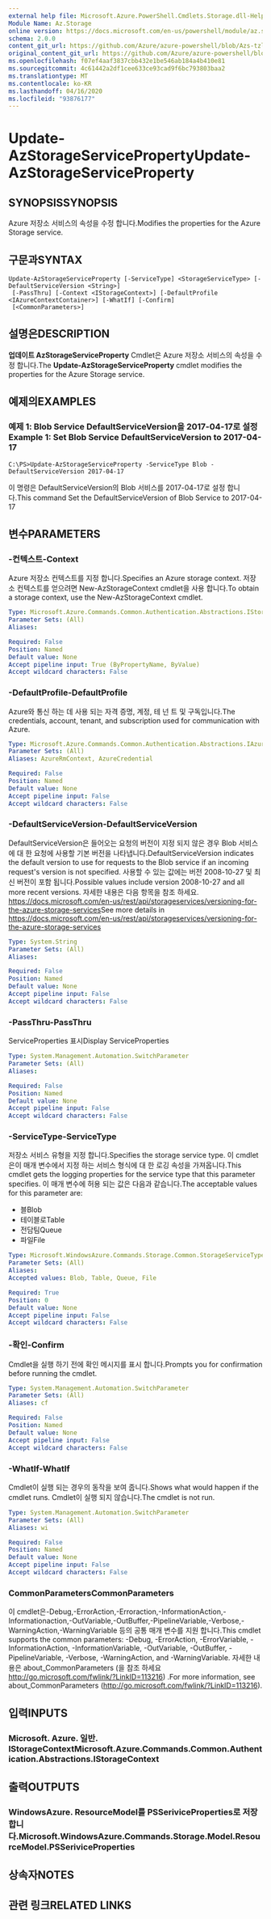 ```yaml
---
external help file: Microsoft.Azure.PowerShell.Cmdlets.Storage.dll-Help.xml
Module Name: Az.Storage
online version: https://docs.microsoft.com/en-us/powershell/module/az.storage/update-azstorageserviceproperty
schema: 2.0.0
content_git_url: https://github.com/Azure/azure-powershell/blob/Azs-tzl/src/Storage/Storage.Management/help/Update-AzStorageServiceProperty.md
original_content_git_url: https://github.com/Azure/azure-powershell/blob/Azs-tzl/src/Storage/Storage.Management/help/Update-AzStorageServiceProperty.md
ms.openlocfilehash: f07ef4aaf3837cbb432e1be546ab184a4b410e81
ms.sourcegitcommit: 4c61442a2df1cee633ce93cad9f6bc793803baa2
ms.translationtype: MT
ms.contentlocale: ko-KR
ms.lasthandoff: 04/16/2020
ms.locfileid: "93876177"
---
```

# <span data-ttu-id="107ba-101">Update-AzStorageServiceProperty</span><span class="sxs-lookup"><span data-stu-id="107ba-101">Update-AzStorageServiceProperty</span></span>

## <span data-ttu-id="107ba-102">SYNOPSIS</span><span class="sxs-lookup"><span data-stu-id="107ba-102">SYNOPSIS</span></span>
<span data-ttu-id="107ba-103">Azure 저장소 서비스의 속성을 수정 합니다.</span><span class="sxs-lookup"><span data-stu-id="107ba-103">Modifies the properties for the Azure Storage service.</span></span>

## <span data-ttu-id="107ba-104">구문과</span><span class="sxs-lookup"><span data-stu-id="107ba-104">SYNTAX</span></span>

```
Update-AzStorageServiceProperty [-ServiceType] <StorageServiceType> [-DefaultServiceVersion <String>]
 [-PassThru] [-Context <IStorageContext>] [-DefaultProfile <IAzureContextContainer>] [-WhatIf] [-Confirm]
 [<CommonParameters>]
```

## <span data-ttu-id="107ba-105">설명은</span><span class="sxs-lookup"><span data-stu-id="107ba-105">DESCRIPTION</span></span>
<span data-ttu-id="107ba-106">**업데이트 AzStorageServiceProperty** Cmdlet은 Azure 저장소 서비스의 속성을 수정 합니다.</span><span class="sxs-lookup"><span data-stu-id="107ba-106">The **Update-AzStorageServiceProperty** cmdlet modifies the properties for the Azure Storage service.</span></span>

## <span data-ttu-id="107ba-107">예제의</span><span class="sxs-lookup"><span data-stu-id="107ba-107">EXAMPLES</span></span>

### <span data-ttu-id="107ba-108">예제 1: Blob Service DefaultServiceVersion을 2017-04-17로 설정</span><span class="sxs-lookup"><span data-stu-id="107ba-108">Example 1: Set Blob Service DefaultServiceVersion to 2017-04-17</span></span>
```
C:\PS>Update-AzStorageServiceProperty -ServiceType Blob -DefaultServiceVersion 2017-04-17
```

<span data-ttu-id="107ba-109">이 명령은 DefaultServiceVersion의 Blob 서비스를 2017-04-17로 설정 합니다.</span><span class="sxs-lookup"><span data-stu-id="107ba-109">This command Set the DefaultServiceVersion of Blob Service to 2017-04-17</span></span>

## <span data-ttu-id="107ba-110">변수</span><span class="sxs-lookup"><span data-stu-id="107ba-110">PARAMETERS</span></span>

### <span data-ttu-id="107ba-111">-컨텍스트</span><span class="sxs-lookup"><span data-stu-id="107ba-111">-Context</span></span>
<span data-ttu-id="107ba-112">Azure 저장소 컨텍스트를 지정 합니다.</span><span class="sxs-lookup"><span data-stu-id="107ba-112">Specifies an Azure storage context.</span></span>
<span data-ttu-id="107ba-113">저장소 컨텍스트를 얻으려면 New-AzStorageContext cmdlet을 사용 합니다.</span><span class="sxs-lookup"><span data-stu-id="107ba-113">To obtain a storage context, use the New-AzStorageContext cmdlet.</span></span>

```yaml
Type: Microsoft.Azure.Commands.Common.Authentication.Abstractions.IStorageContext
Parameter Sets: (All)
Aliases:

Required: False
Position: Named
Default value: None
Accept pipeline input: True (ByPropertyName, ByValue)
Accept wildcard characters: False
```

### <span data-ttu-id="107ba-114">-DefaultProfile</span><span class="sxs-lookup"><span data-stu-id="107ba-114">-DefaultProfile</span></span>
<span data-ttu-id="107ba-115">Azure와 통신 하는 데 사용 되는 자격 증명, 계정, 테 넌 트 및 구독입니다.</span><span class="sxs-lookup"><span data-stu-id="107ba-115">The credentials, account, tenant, and subscription used for communication with Azure.</span></span>

```yaml
Type: Microsoft.Azure.Commands.Common.Authentication.Abstractions.IAzureContextContainer
Parameter Sets: (All)
Aliases: AzureRmContext, AzureCredential

Required: False
Position: Named
Default value: None
Accept pipeline input: False
Accept wildcard characters: False
```

### <span data-ttu-id="107ba-116">-DefaultServiceVersion</span><span class="sxs-lookup"><span data-stu-id="107ba-116">-DefaultServiceVersion</span></span>
<span data-ttu-id="107ba-117">DefaultServiceVersion은 들어오는 요청의 버전이 지정 되지 않은 경우 Blob 서비스에 대 한 요청에 사용할 기본 버전을 나타냅니다.</span><span class="sxs-lookup"><span data-stu-id="107ba-117">DefaultServiceVersion indicates the default version to use for requests to the Blob service if an incoming request's version is not specified.</span></span> <span data-ttu-id="107ba-118">사용할 수 있는 값에는 버전 2008-10-27 및 최신 버전이 포함 됩니다.</span><span class="sxs-lookup"><span data-stu-id="107ba-118">Possible values include version 2008-10-27 and all more recent versions.</span></span> <span data-ttu-id="107ba-119">자세한 내용은 다음 항목을 참조 하세요. https://docs.microsoft.com/en-us/rest/api/storageservices/versioning-for-the-azure-storage-services</span><span class="sxs-lookup"><span data-stu-id="107ba-119">See more details in https://docs.microsoft.com/en-us/rest/api/storageservices/versioning-for-the-azure-storage-services</span></span>

```yaml
Type: System.String
Parameter Sets: (All)
Aliases:

Required: False
Position: Named
Default value: None
Accept pipeline input: False
Accept wildcard characters: False
```

### <span data-ttu-id="107ba-120">-PassThru</span><span class="sxs-lookup"><span data-stu-id="107ba-120">-PassThru</span></span>
<span data-ttu-id="107ba-121">ServiceProperties 표시</span><span class="sxs-lookup"><span data-stu-id="107ba-121">Display ServiceProperties</span></span>

```yaml
Type: System.Management.Automation.SwitchParameter
Parameter Sets: (All)
Aliases:

Required: False
Position: Named
Default value: None
Accept pipeline input: False
Accept wildcard characters: False
```

### <span data-ttu-id="107ba-122">-ServiceType</span><span class="sxs-lookup"><span data-stu-id="107ba-122">-ServiceType</span></span>
<span data-ttu-id="107ba-123">저장소 서비스 유형을 지정 합니다.</span><span class="sxs-lookup"><span data-stu-id="107ba-123">Specifies the storage service type.</span></span>
<span data-ttu-id="107ba-124">이 cmdlet은이 매개 변수에서 지정 하는 서비스 형식에 대 한 로깅 속성을 가져옵니다.</span><span class="sxs-lookup"><span data-stu-id="107ba-124">This cmdlet gets the logging properties for the service type that this parameter specifies.</span></span>
<span data-ttu-id="107ba-125">이 매개 변수에 허용 되는 값은 다음과 같습니다.</span><span class="sxs-lookup"><span data-stu-id="107ba-125">The acceptable values for this parameter are:</span></span>
- <span data-ttu-id="107ba-126">블</span><span class="sxs-lookup"><span data-stu-id="107ba-126">Blob</span></span> 
- <span data-ttu-id="107ba-127">테이블로</span><span class="sxs-lookup"><span data-stu-id="107ba-127">Table</span></span>
- <span data-ttu-id="107ba-128">전담팀</span><span class="sxs-lookup"><span data-stu-id="107ba-128">Queue</span></span>
- <span data-ttu-id="107ba-129">파일</span><span class="sxs-lookup"><span data-stu-id="107ba-129">File</span></span>

```yaml
Type: Microsoft.WindowsAzure.Commands.Storage.Common.StorageServiceType
Parameter Sets: (All)
Aliases:
Accepted values: Blob, Table, Queue, File

Required: True
Position: 0
Default value: None
Accept pipeline input: False
Accept wildcard characters: False
```

### <span data-ttu-id="107ba-130">-확인</span><span class="sxs-lookup"><span data-stu-id="107ba-130">-Confirm</span></span>
<span data-ttu-id="107ba-131">Cmdlet을 실행 하기 전에 확인 메시지를 표시 합니다.</span><span class="sxs-lookup"><span data-stu-id="107ba-131">Prompts you for confirmation before running the cmdlet.</span></span>

```yaml
Type: System.Management.Automation.SwitchParameter
Parameter Sets: (All)
Aliases: cf

Required: False
Position: Named
Default value: None
Accept pipeline input: False
Accept wildcard characters: False
```

### <span data-ttu-id="107ba-132">-WhatIf</span><span class="sxs-lookup"><span data-stu-id="107ba-132">-WhatIf</span></span>
<span data-ttu-id="107ba-133">Cmdlet이 실행 되는 경우의 동작을 보여 줍니다.</span><span class="sxs-lookup"><span data-stu-id="107ba-133">Shows what would happen if the cmdlet runs.</span></span> <span data-ttu-id="107ba-134">Cmdlet이 실행 되지 않습니다.</span><span class="sxs-lookup"><span data-stu-id="107ba-134">The cmdlet is not run.</span></span>

```yaml
Type: System.Management.Automation.SwitchParameter
Parameter Sets: (All)
Aliases: wi

Required: False
Position: Named
Default value: None
Accept pipeline input: False
Accept wildcard characters: False
```

### <span data-ttu-id="107ba-135">CommonParameters</span><span class="sxs-lookup"><span data-stu-id="107ba-135">CommonParameters</span></span>
<span data-ttu-id="107ba-136">이 cmdlet은-Debug,-ErrorAction,-Erroraction,-InformationAction,-Informationaction,-OutVariable,-OutBuffer,-PipelineVariable,-Verbose,-WarningAction,-WarningVariable 등의 공통 매개 변수를 지원 합니다.</span><span class="sxs-lookup"><span data-stu-id="107ba-136">This cmdlet supports the common parameters: -Debug, -ErrorAction, -ErrorVariable, -InformationAction, -InformationVariable, -OutVariable, -OutBuffer, -PipelineVariable, -Verbose, -WarningAction, and -WarningVariable.</span></span> <span data-ttu-id="107ba-137">자세한 내용은 about_CommonParameters (을 참조 하세요 http://go.microsoft.com/fwlink/?LinkID=113216) .</span><span class="sxs-lookup"><span data-stu-id="107ba-137">For more information, see about_CommonParameters (http://go.microsoft.com/fwlink/?LinkID=113216).</span></span>

## <span data-ttu-id="107ba-138">입력</span><span class="sxs-lookup"><span data-stu-id="107ba-138">INPUTS</span></span>

### <span data-ttu-id="107ba-139">Microsoft. Azure. 일반. IStorageContext</span><span class="sxs-lookup"><span data-stu-id="107ba-139">Microsoft.Azure.Commands.Common.Authentication.Abstractions.IStorageContext</span></span>

## <span data-ttu-id="107ba-140">출력</span><span class="sxs-lookup"><span data-stu-id="107ba-140">OUTPUTS</span></span>

### <span data-ttu-id="107ba-141">WindowsAzure. ResourceModel를 PSSeriviceProperties로 저장 합니다.</span><span class="sxs-lookup"><span data-stu-id="107ba-141">Microsoft.WindowsAzure.Commands.Storage.Model.ResourceModel.PSSeriviceProperties</span></span>

## <span data-ttu-id="107ba-142">상속자</span><span class="sxs-lookup"><span data-stu-id="107ba-142">NOTES</span></span>

## <span data-ttu-id="107ba-143">관련 링크</span><span class="sxs-lookup"><span data-stu-id="107ba-143">RELATED LINKS</span></span>
